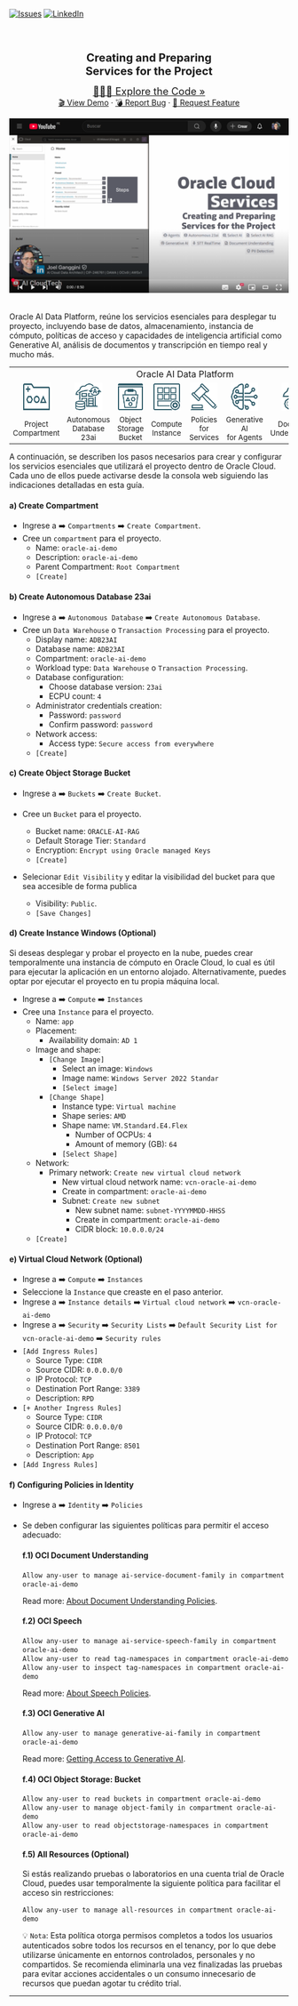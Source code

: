 
[![Issues][issues-shield]][issues-url]
[![LinkedIn][linkedin-shield]][linkedin-url]

<br />
<div align="center" style="text-align:center;">
  <h1 style="font-size:20px; font-bload">Creating and Preparing<br/>Services for the Project</h1>
  
  <a style="font-size:large;" href="/src/">👨🏽‍💻 Explore the Code »</a>
  <br/>
  <a href="https://www.youtube.com/watch?v=6L1YmTRZNxM&list=PLMUWTQHw13gbk738EGtr0fWwi40B81qEw">🎬 View Demo</a>
  ·
  <a href="https://github.com/jganggini/oci-functions/issues">💣 Report Bug</a>
  ·
  <a href="https://github.com/jganggini/oci-functions/pulls">🚀 Request Feature</a>
  
  <a href="https://youtu.be/Kj1Rd52-6cY?si=zTiUgM9FOtKR1_AL" target="_blank">
    <img src="../img/youtube-2.png">
  </a>

</div>
<br />

Oracle AI Data Platform, reúne los servicios esenciales para desplegar tu proyecto, incluyendo base de datos, almacenamiento, instancia de cómputo, políticas de acceso y capacidades de inteligencia artificial como Generative AI, análisis de documentos y transcripción en tiempo real y mucho más.

<div align="center" style="text-align:center;">
  <table align="center">
    <tr style="font-size:medium;">
      <td colspan="8">Oracle AI Data Platform</td>
    </tr>
    <tr align="center">
      <td><img src="../img/oci-compartments.svg" width="50" height="50"></td>
      <td><img src="../img/oci-autonomous-database.svg" width="50" height="50"></td>
      <td><img src="../img/oci-buckets.svg" width="50" height="50"></td>
      <td><img src="../img/oci-instances.svg" width="50" height="50"></td>
      <td><img src="../img/oci-policies.svg" width="50" height="50"></td>
      <td><img src="../img/oci-generative-ai.svg" width="50" height="50"></td>
      <td><img src="../img/oci-document-understanding.svg" width="50" height="50"></td>
      <td><img src="../img/oci-speech.svg" width="50" height="50"></td>
    </tr>
    <tr style="font-size:small;">
      <td>Project <br/> Compartment</td>
      <td>Autonomous <br/> Database 23ai</td>
      <td>Object Storage <br/> Bucket</td>
      <td>Compute  <br/> Instance</td>
      <td>Policies <br/> for Services</td>
      <td>Generative AI <br/> for Agents</td>
      <td>Document <br/> Understanding</td>
      <td>Speech <br/> for Realtime</td>
    </tr>
  </table>
</div>

A continuación, se describen los pasos necesarios para crear y configurar los servicios esenciales que utilizará el proyecto dentro de Oracle Cloud. Cada uno de ellos puede activarse desde la consola web siguiendo las indicaciones detalladas en esta guía.

#### a) Create Compartment

- Ingrese a ➡️ `Compartments` ➡️ `Create Compartment`.
- Cree un `compartment` para el proyecto.
  - Name: `oracle-ai-demo`
  - Description: `oracle-ai-demo`
  - Parent Compartment: `Root Compartment`
  - `[Create]`


#### b) Create Autonomous Database 23ai

- Ingrese a ➡️ `Autonomous Database` ➡️ `Create Autonomous Database`.
- Cree un `Data Warehouse` o `Transaction Processing` para el proyecto.
  - Display name: `ADB23AI`
  - Database name: `ADB23AI`
  - Compartment: `oracle-ai-demo`
  - Workload type: `Data Warehouse` o `Transaction Processing`.
  - Database configuration:
    - Choose database version: `23ai`
    - ECPU count: `4`
  - Administrator credentials creation:
    - Password: `password`
    - Confirm password: `password`
  - Network access:
    - Access type: `Secure access from everywhere`
  - `[Create]`

#### c) Create Object Storage Bucket

- Ingrese a ➡️ `Buckets` ➡️ `Create Bucket`.
- Cree un `Bucket` para el proyecto.
  - Bucket name: `ORACLE-AI-RAG`
  - Default Storage Tier: `Standard`
  - Encryption: `Encrypt using Oracle managed Keys`
  - `[Create]`

- Selecionar `Edit Visibility` y editar la visibilidad del bucket para que sea accesible de forma publica 
  - Visibility: `Public`.
  - `[Save Changes]`

#### d) Create Instance Windows (Optional)

Si deseas desplegar y probar el proyecto en la nube, puedes crear temporalmente una instancia de cómputo en Oracle Cloud, lo cual es útil para ejecutar la aplicación en un entorno alojado. Alternativamente, puedes optar por ejecutar el proyecto en tu propia máquina local.

- Ingrese a ➡️ `Compute` ➡️ `Instances`
- Cree una `Instance` para el proyecto.
  - Name: `app`
  - Placement:
    - Availability domain: `AD 1`
  - Image and shape:
    - `[Change Image]`
      - Select an image: `Windows`
      - Image name: `Windows Server 2022 Standar`
      - `[Select image]`
    - `[Change Shape]`
      - Instance type: `Virtual machine`
      - Shape series: `AMD`
      - Shape name: `VM.Standard.E4.Flex`
        - Number of OCPUs: `4`
        - Amount of memory (GB): `64`
      - `[Select Shape]`
  - Network:
    - Primary network: `Create new virtual cloud network`
      - New virtual cloud network name: `vcn-oracle-ai-demo`
      - Create in compartment: `oracle-ai-demo`
      - Subnet: `Create new subnet`
        - New subnet name: `subnet-YYYYMMDD-HHSS`
        - Create in compartment: `oracle-ai-demo`
        - CIDR block: `10.0.0.0/24`
  - `[Create]`

#### e) Virtual Cloud Network (Optional)

- Ingrese a ➡️ `Compute` ➡️ `Instances`
- Seleccione la `Instance` que creaste en el paso anterior.
- Ingrese a ➡️ `Instance details` ➡️ `Virtual cloud network` ➡️ `vcn-oracle-ai-demo`
- Ingrese a ➡️ `Security` ➡️ `Security Lists` ➡️ `Default Security List for vcn-oracle-ai-demo` ➡️ `Security rules`
- `[Add Ingress Rules]`
  - Source Type: `CIDR`
  - Source CIDR: `0.0.0.0/0`
  - IP Protocol: `TCP`
  - Destination Port Range: `3389`
  - Description: `RPD`
- `[+ Another Ingress Rules]`
  - Source Type: `CIDR`
  - Source CIDR: `0.0.0.0/0`
  - IP Protocol: `TCP`
  - Destination Port Range: `8501`
  - Description: `App`
- `[Add Ingress Rules]`  

#### f) Configuring Policies in Identity

- Ingrese a ➡️ `Identity` ➡️ `Policies`
- Se deben configurar las siguientes políticas para permitir el acceso adecuado:

  #### f.1) OCI Document Understanding
  
  ```plaintext
  Allow any-user to manage ai-service-document-family in compartment oracle-ai-demo
  ```
  Read more: [About Document Understanding Policies](https://docs.oracle.com/en-us/iaas/Content/document-understanding/using/about_document-understanding_policies.htm).

  #### f.2) OCI Speech
  
  ```plaintext
  Allow any-user to manage ai-service-speech-family in compartment oracle-ai-demo
  Allow any-user to read tag-namespaces in compartment oracle-ai-demo
  Allow any-user to inspect tag-namespaces in compartment oracle-ai-demo
  ```
  Read more: [About Speech Policies](https://docs.oracle.com/en-us/iaas/Content/speech/using/policies.htm).

  #### f.3) OCI Generative AI
  
  ```plaintext
  Allow any-user to manage generative-ai-family in compartment oracle-ai-demo
  ```
  Read more: [Getting Access to Generative AI](https://docs.oracle.com/en-us/iaas/Content/generative-ai/iam-policies.htm).

  #### f.4) OCI Object Storage: Bucket
  
  ```plaintext
  Allow any-user to read buckets in compartment oracle-ai-demo
  Allow any-user to manage object-family in compartment oracle-ai-demo
  Allow any-user to read objectstorage-namespaces in compartment oracle-ai-demo
  ```

  #### f.5) All Resources (Optional)
  
  Si estás realizando pruebas o laboratorios en una cuenta trial de Oracle Cloud, puedes usar temporalmente la siguiente política para facilitar el acceso sin restricciones:

  ```plaintext
  Allow any-user to manage all-resources in compartment oracle-ai-demo
  ```

  💡 `Nota`: Esta política otorga permisos completos a todos los usuarios autenticados sobre todos los recursos en el tenancy, por lo que debe utilizarse únicamente en entornos controlados, personales y no compartidos. Se recomienda eliminarla una vez finalizadas las pruebas para evitar acciones accidentales o un consumo innecesario de recursos que puedan agotar tu crédito trial.

---

<!-- MARKDOWN LINKS & IMAGES -->
<!-- https://www.markdownguide.org/basic-syntax/#reference-style-links -->
[issues-shield]: https://img.shields.io/github/issues/othneildrew/Best-README-Template.svg?style=for-the-badge
[issues-url]: https://github.com/jganggini/oci-functions/issues
[linkedin-shield]: https://img.shields.io/badge/-LinkedIn-black.svg?style=for-the-badge&logo=linkedin&colorB=555
[linkedin-url]: https://www.linkedin.com/in/jganggini/